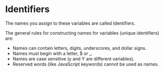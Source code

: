 # Identifiers

The names you assign to these variables are called Identifiers.

The general rules for constructing names for variables (unique identifiers) are:

- Names can contain letters, digits, underscores, and dollar signs.
- Names must begin with a letter, $ or \_.
- Names are case sensitive (y and Y are different variables).
- Reserved words (like JavaScript keywords) cannot be used as names.
